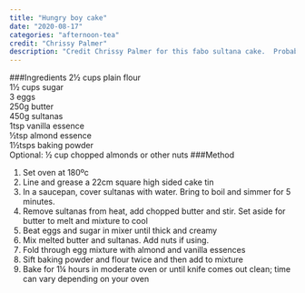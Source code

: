 ```yaml
---
title: "Hungry boy cake"
date: "2020-08-17"
categories: "afternoon-tea"
credit: "Chrissy Palmer"
description: "Credit Chrissy Palmer for this fabo sultana cake.  Probably my fav fruit cake.  Stays moist for ages and has great flavour"
---
```

###Ingredients
2½ cups plain flour  
1½ cups sugar  
3 eggs  
250g butter  
450g sultanas  
1tsp vanilla essence  
½tsp almond essence  
1½tsps baking powder  
Optional: ½ cup chopped almonds or other nuts
###Method

1. Set oven at 180ºc
2. Line and grease a 22cm square high sided cake tin
3. In a saucepan, cover sultanas with water.  Bring to boil and simmer for 5 minutes.
4. Remove sultanas from heat, add chopped butter and stir.  Set aside for butter to melt and mixture to cool
5. Beat eggs and sugar in mixer until thick and creamy
6. Mix melted butter and sultanas.  Add nuts if using.
7. Fold through egg mixture with almond and vanilla essences
8. Sift baking powder and flour twice and then add to mixture
9. Bake for 1¼ hours in moderate oven or until knife comes out clean; time can vary depending on your oven
